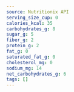 ```yaml
---
source: Nutritionix API
serving_size_cup: 0
calories_kcal: 35
carbohydrates_g: 8
sugar_g: 5
fiber_g: 2
protein_g: 2
fat_g: 0
saturated_fat_g: 0
cholesterol_mg: 0
sodium_mg: 14
net_carbohydrates_g: 6
tags: []
---
```

